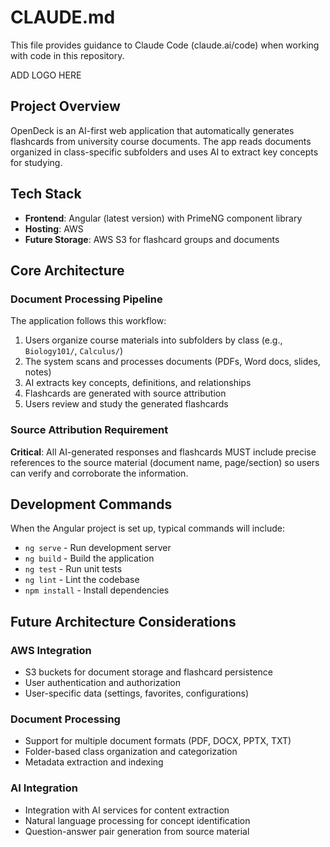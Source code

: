 # CLAUDE.md

This file provides guidance to Claude Code (claude.ai/code) when working with code in this repository.

ADD LOGO HERE

## Project Overview

OpenDeck is an AI-first web application that automatically generates flashcards from university course documents. The app reads documents organized in class-specific subfolders and uses AI to extract key concepts for studying.

## Tech Stack

- **Frontend**: Angular (latest version) with PrimeNG component library
- **Hosting**: AWS
- **Future Storage**: AWS S3 for flashcard groups and documents

## Core Architecture

### Document Processing Pipeline
The application follows this workflow:
1. Users organize course materials into subfolders by class (e.g., `Biology101/`, `Calculus/`)
2. The system scans and processes documents (PDFs, Word docs, slides, notes)
3. AI extracts key concepts, definitions, and relationships
4. Flashcards are generated with source attribution
5. Users review and study the generated flashcards

### Source Attribution Requirement
**Critical**: All AI-generated responses and flashcards MUST include precise references to the source material (document name, page/section) so users can verify and corroborate the information.

## Development Commands

When the Angular project is set up, typical commands will include:
- `ng serve` - Run development server
- `ng build` - Build the application
- `ng test` - Run unit tests
- `ng lint` - Lint the codebase
- `npm install` - Install dependencies

## Future Architecture Considerations

### AWS Integration
- S3 buckets for document storage and flashcard persistence
- User authentication and authorization
- User-specific data (settings, favorites, configurations)

### Document Processing
- Support for multiple document formats (PDF, DOCX, PPTX, TXT)
- Folder-based class organization and categorization
- Metadata extraction and indexing

### AI Integration
- Integration with AI services for content extraction
- Natural language processing for concept identification
- Question-answer pair generation from source material

